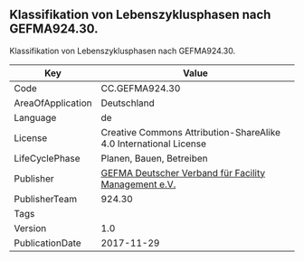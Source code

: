 ## Klassifikation von Lebenszyklusphasen nach GEFMA924.30.
Klassifikation von Lebenszyklusphasen nach GEFMA924.30.

Key | Value |
--|--|
Code | CC.GEFMA924.30 |  
AreaOfApplication | Deutschland |  
Language | de |  
License | Creative Commons Attribution-ShareAlike 4.0 International License |  
LifeCyclePhase | Planen, Bauen, Betreiben |  
Publisher | [GEFMA Deutscher Verband für Facility Management e.V.](https://www.gefma.de/) |  
PublisherTeam | 924.30 |  
Tags |  |  
Version | 1.0 |  
PublicationDate | 2017-11-29 |  
